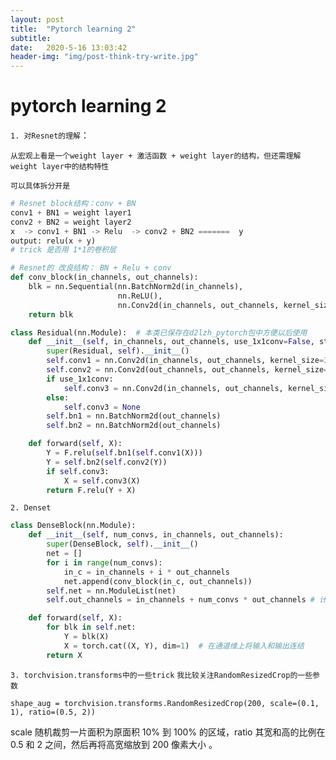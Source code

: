 ```yaml
---
layout: post
title:  "Pytorch learning 2"
subtitle:	
date:   2020-5-16 13:03:42
header-img: "img/post-think-try-write.jpg"
---
```

# pytorch learning 2

`1. 对Resnet的理解`：

`从宏观上看是一个weight layer + 激活函数 + weight layer的结构，但还需理解weight layer中的结构特性`

`可以具体拆分开是`

```python
# Resnet block结构：conv + BN
conv1 + BN1 = weight layer1
conv2 + BN2 = weight layer2
x  -> conv1 + BN1 -> Relu  -> conv2 + BN2 =======  y
output: relu(x + y) 	
# trick 是否用 1*1的卷积层

# Resnet的 改良结构： BN + Relu + conv
def conv_block(in_channels, out_channels):
    blk = nn.Sequential(nn.BatchNorm2d(in_channels), 
                        nn.ReLU(),
                        nn.Conv2d(in_channels, out_channels, kernel_size=3, padding=1))
    return blk

```

```python
class Residual(nn.Module):  # 本类已保存在d2lzh_pytorch包中方便以后使用
    def __init__(self, in_channels, out_channels, use_1x1conv=False, stride=1):
        super(Residual, self).__init__()
        self.conv1 = nn.Conv2d(in_channels, out_channels, kernel_size=3, padding=1, stride=stride)
        self.conv2 = nn.Conv2d(out_channels, out_channels, kernel_size=3, padding=1)
        if use_1x1conv:
            self.conv3 = nn.Conv2d(in_channels, out_channels, kernel_size=1, stride=stride)
        else:
            self.conv3 = None
        self.bn1 = nn.BatchNorm2d(out_channels)
        self.bn2 = nn.BatchNorm2d(out_channels)

    def forward(self, X):
        Y = F.relu(self.bn1(self.conv1(X)))
        Y = self.bn2(self.conv2(Y))
        if self.conv3:
            X = self.conv3(X)
        return F.relu(Y + X)
```

`2. Denset`

```python
class DenseBlock(nn.Module):
    def __init__(self, num_convs, in_channels, out_channels):
        super(DenseBlock, self).__init__()
        net = []
        for i in range(num_convs):
            in_c = in_channels + i * out_channels
            net.append(conv_block(in_c, out_channels))
        self.net = nn.ModuleList(net)
        self.out_channels = in_channels + num_convs * out_channels # 计算输出通道数

    def forward(self, X):
        for blk in self.net:
            Y = blk(X)
            X = torch.cat((X, Y), dim=1)  # 在通道维上将输入和输出连结
        return X
```

`3. torchvision.transforms中的一些trick` `我比较关注RandomResizedCrop的一些参数`

`shape_aug = torchvision.transforms.RandomResizedCrop(200, scale=(0.1, 1), ratio=(0.5, 2))` 

scale 随机裁剪⼀⽚⾯积为原⾯积 10% 到 100% 的区域，ratio 其宽和⾼的⽐例在 0.5 和 2 之间，然后再将⾼宽缩放到 200 像素⼤小 。
